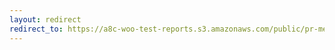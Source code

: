 ```yaml
---
layout: redirect
redirect_to: https://a8c-woo-test-reports.s3.amazonaws.com/public/pr-merge/43767/e2e/index.html
---
```

